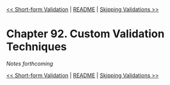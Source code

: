 [&lt;&lt; Short-form Validation](ch91-short-form-validation.md) | [README](README.md) | [Skipping Validations &gt;&gt;](ch93-skipping-validations.md)

# Chapter 92. Custom Validation Techniques

*Notes forthcoming*

[&lt;&lt; Short-form Validation](ch91-short-form-validation.md) | [README](README.md) | [Skipping Validations &gt;&gt;](ch93-skipping-validations.md)